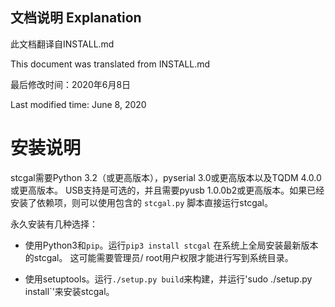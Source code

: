 文档说明 Explanation
------------------------
此文档翻译自INSTALL.md

This document was translated from INSTALL.md

最后修改时间：2020年6月8日

Last modified time: June 8, 2020

安装说明
============

stcgal需要Python 3.2（或更高版本），pyserial 3.0或更高版本以及TQDM 4.0.0或更高版本。 
USB支持是可选的，并且需要pyusb 1.0.0b2或更高版本。如果已经安装了依赖项，则可以使用包含的
```stcgal.py``` 脚本直接运行stcgal。

永久安装有几种选择：

* 使用Python3和```pip```。运行```pip3 install stcgal```
在系统上全局安装最新版本的stcgal。
这可能需要管理员/ root用户权限才能进行写到系统目录。

* 使用setuptools。运行`./setup.py build`来构建，并运行'sudo ./setup.py install`'来安装stcgal。
